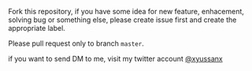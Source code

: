 Fork this repository, if you have some idea for new feature, enhacement, solving bug or something else, please create issue first and create the appropriate label.

Please pull request only to branch `master`.

if you want to send DM to me, visit my twitter account [@xyussanx](https://twitter.com/xyussanx)

